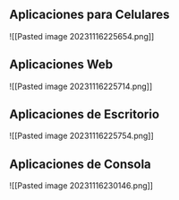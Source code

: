 ## Aplicaciones para Celulares


![[Pasted image 20231116225654.png]]

## Aplicaciones Web

![[Pasted image 20231116225714.png]]

## Aplicaciones de Escritorio

![[Pasted image 20231116225754.png]]

## Aplicaciones de Consola

![[Pasted image 20231116230146.png]]


